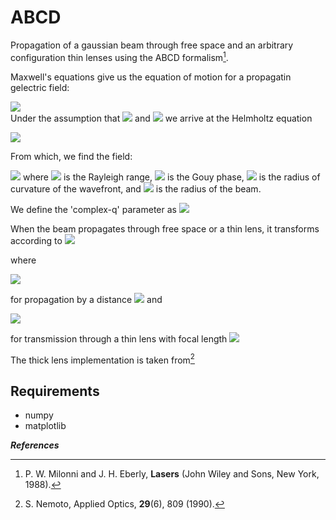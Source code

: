 # ABCD

Propagation of a gaussian beam through free space and an arbitrary configuration thin lenses using the ABCD formalism[^ref1].

Maxwell's equations give us the equation of motion for a propagatin gelectric field:

<img src="https://render.githubusercontent.com/render/math?math=\nabla^2E(\mathbf{r},t)-\frac{1}{c^2}\partial_t^2E(\mathbf{r},t) = 0-"><br> Under the assumption that <img src="https://render.githubusercontent.com/render/math?math=E(\mathbf{r},t) = \varepsilon(\mathbf{r})\exp{(ikz-i\omega t)}"> and <img src="https://render.githubusercontent.com/render/math?math=\partial_z^2\varepsilon_0(\mathbf{r})\exp{(ikz)} \approx \exp{(ikz)}\left[2ik\pderiv{}{z}\varepsilon_0(\mathbf{r}) - k^2\varepsilon_0(\mathbf{r})\right]"> we arrive at the Helmholtz equation

<img src="https://render.githubusercontent.com/render/math?math=\left(\nabla_T^2 + 2ik\partial_z\right)\varepsilon_0(\mathbf{r}) = 0">

From which, we find  the field:

<img src="https://render.githubusercontent.com/render/math?math=E(\mathbf{r},t) \propto \exp{\left[ik\frac{x^2+y^2}{2R(z)} - \frac{x^2+y^2}{w^2(z)}\right]}">
where <img src="https://render.githubusercontent.com/render/math?math=z_R = \pi w_0^2/\lambda"> is the Rayleigh range, <img src="https://render.githubusercontent.com/render/math?math=\varphi(z) = \arctan{(z/z_R)}"> is the Gouy phase, <img src="https://render.githubusercontent.com/render/math?math=R(z) = z_R^2/z + z"> is the radius of curvature of the wavefront, and <img src="https://render.githubusercontent.com/render/math?math=w(z) = w_0\sqrt{1 + (z/z_R)^2}"> is the radius of the beam.

We define the 'complex-q' parameter as
<img src="https://render.githubusercontent.com/render/math?math=\frac{1}{q(z)} = \frac{1}{R(z)} + \frac{i\lambda}{\pi w^2(z)}.">

When the beam propagates through free space or a thin lens, it transforms according to
<img src="https://render.githubusercontent.com/render/math?math=q_f = (Aq_i + B)/(Cq_i + D)">

where

<img src="https://render.githubusercontent.com/render/math?math=[A, B, C, D] = [1, d, 0, 1]">

for propagation by a distance <img src="https://render.githubusercontent.com/render/math?math=d"> and

<img src="https://render.githubusercontent.com/render/math?math=[A, B, C, D] = [1, 0, -1/f, 1]">

for transmission through a thin lens with focal length <img src="https://render.githubusercontent.com/render/math?math=f.">

The thick lens implementation is taken from[^ref2]

## Requirements
- numpy
- matplotlib

***References***

[^ref1]: P. W. Milonni and J. H. Eberly, **Lasers** (John Wiley and Sons, New York, 1988).
[^ref2]: S. Nemoto, Applied Optics, **29**(6), 809 (1990).
